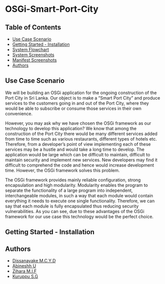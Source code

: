 # OSGi-Smart-Port-City

## Table of Contents

- [Use Case Scenario](#Use-Case-Scenario)
- [Getting Started - Installation](#Getting-Started---Installation)
- [System Flowchart](#System-Flowchart)
- [System Screenshots](#System-Screenshots)
- [Manifest Screenshots](#Manifest-Screenshots)
- [Authors](#Authors)

## Use Case Scenario
We will be building an OSGi application for the ongoing construction of the Port City in Sri Lanka. Our object is to make a “Smart Port City” and produce services to the customers going in and out of the Port City, where they would be able to subscribe or consume those services in their own convenience. 

However, you may ask why we have chosen the OSGi framework as our technology to develop this application? We know that among the construction of the Port City there would be many different services added from time to time such as various restaurants, different types of hotels etc. Therefore, from a developer’s point of view implementing each of these services may be a hustle and would take a long time to develop. The application would be large which can be difficult to maintain, difficult to maintain security and implement new services. New developers may find it difficult to comprehend the code and hence would increase development time. However, the OSGi framework solves this problem.

The OSGi framework provides mainly reliable configuration, strong encapsulation and high modularity. Modularity enables the program to separate the functionality of a large program into independent, interchangeable modules, in such a way that each module would contain everything it needs to execute one single functionality. Therefore, we can say that each module is fully encapsulated thus reducing security vulnerabilities. As you can see, due to these advantages of the OSGi framework for our use case this technology would be the perfect choice.

## Getting Started - Installation

## Authors
- [Dissanayake M.C.Y.D](https://github.com/Chabbax)
- [Abineshh U](https://github.com/)
- [Zihara M.I.F](https://github.com/)
- [Kuruppu S.G](https://github.com/)
